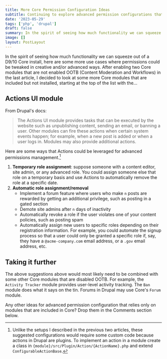 ```yaml
---
title: More Core Permission Configuration Ideas
subtitle: Continuing to explore advanced permission configurations that rely solely on Drupal Core
date: '2023-05-29'
tags: ['php', 'drupal']
draft: false
summary: In the spirit of seeing how much functionality we can squeeze out of a D9/10 Core install, here are some more use cases where permissions could be tweaked in creative and/or advanced ways.
image: []
layout: PostLayout
---
```


In the spirit of seeing how much functionality we can squeeze out of a D9/10 Core install, here are some more use cases where permissions could be tweaked in creative and/or advanced ways. After enabling two Core modules that are not enabled OOTB (Content Moderation and Workflows) in the last article, I decided to look at some more Core modules that are included but not installed, starting at the top of the list with the...

## Actions UI module

From Drupal's docs:

> The Actions UI module provides tasks that can be executed by the website such as unpublishing content, sending an email, or banning a user. Other modules can fire these actions when certain system events happen; for example, when a new post is added or when a user logs in. Modules may also provide additional actions.

Here are some ways that Actions could be leveraged for advanced permissions management.[^1]

1. **Temporary role assignment**: suppose someone with a content editor, site admin, or any advanced role. You could assign someone else that role on a temporary basis and use Actions to automatically remove the role at a specific date.
2. **Automatic role assignment/removal**
   - Implement a forum feature where users who make `n` posts are rewarded by getting an additional privilege, such as posting in a gated section
   - Demote site admins after `n` days of inactivity
   - Automatically revoke a role if the user violates one of your content policies, such as posting spam
   - Automatically assign new users to specific roles depending on their registration information. For example, you could automate the signup process so that a user could only be granted a specific role if, say, they have a `@acme-company.com` email address, or a `.gov` email address, etc.

## Taking it further

The above suggestions above would most likely need to be combined with some other Core modules that are disabled OOTB. For example, the `Activity Tracker` module provides user-level activity tracking. The `Ban` module does what it says on the tin. Forums in Drupal may use Core's `Forum` module.

Any other ideas for advanced permission configuration that relies only on modules that are included in Core? Drop them in the Comments section below.

[^1]: Unlike the setups I described in the previous two articles, these suggested configurations would require some custom code because actions in Drupal are plugins. To implement an action in a module create a class in `{module}/src/Plugin/Action/{ActionName}.php` and extend `ConfigurableActionBase`.
